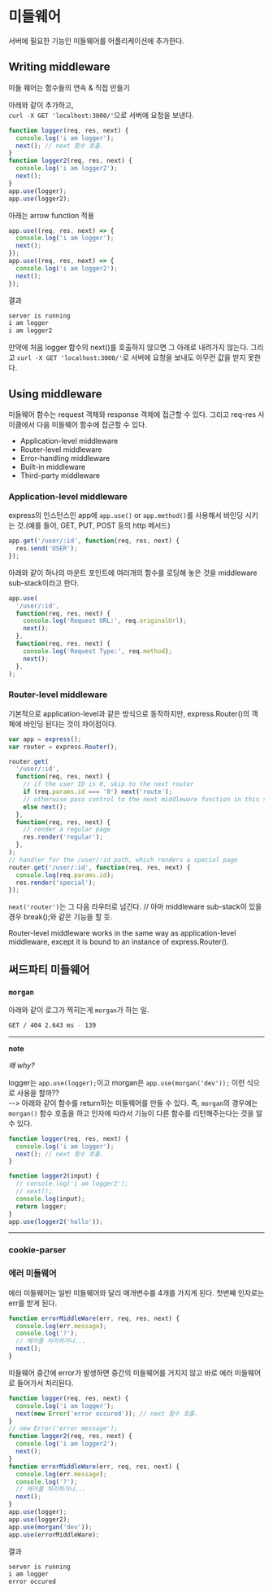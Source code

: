 # 미들웨어

서버에 필요한 기능인 미들웨어를 어플리케이션에 추가한다.

## Writing middleware

미들 웨어는 함수들의 연속 & 직접 만들기

아래와 같이 추가하고,  
`curl -X GET 'localhost:3000/'`으로 서버에 요청을 보낸다.

```javascript
function logger(req, res, next) {
  console.log('i am logger');
  next(); // next 함수 호출.
}
function logger2(req, res, next) {
  console.log('i am logger2');
  next();
}
app.use(logger);
app.use(logger2);
```

아래는 arrow function 적용

```javascript
app.use((req, res, next) => {
  console.log('i am logger');
  next();
});
app.use((req, res, next) => {
  console.log('i am logger2');
  next();
});
```

결과

```bash
server is running
i am logger
i am logger2
```

만약에 처음 logger 함수의 next()를 호출하지 않으면 그 아래로 내려가지 않는다. 그리고 `curl -X GET 'localhost:3000/'`로 서버에 요청을 보내도 아무런 값을 받지 못한다.

## Using middleware

미들웨어 함수는 request 객체와 response 객체에 접근할 수 있다. 그리고 req-res 사이클에서 다음 미들웨어 함수에 접근할 수 있다.

- Application-level middleware
- Router-level middleware
- Error-handling middleware
- Built-in middleware
- Third-party middleware

### Application-level middleware

express의 인스턴스인 app에 `app.use()` or `app.method()`를 사용해서 바인딩 시키는 것.(예를 들어, GET, PUT, POST 등의 http 메서드)

```js
app.get('/user/:id', function(req, res, next) {
  res.send('USER');
});
```

아래와 같이 하나의 마운트 포인트에 여러개의 함수를 로딩해 놓은 것을 middleware sub-stack이라고 한다.

```js
app.use(
  '/user/:id',
  function(req, res, next) {
    console.log('Request URL:', req.originalUrl);
    next();
  },
  function(req, res, next) {
    console.log('Request Type:', req.method);
    next();
  },
);
```

### Router-level middleware

기본적으로 application-level과 같은 방식으로 동작하지만, express.Router()의 객체에 바인딩 된다는 것이 차이점이다.

```js
var app = express();
var router = express.Router();

router.get(
  '/user/:id',
  function(req, res, next) {
    // if the user ID is 0, skip to the next router
    if (req.params.id === '0') next('route');
    // otherwise pass control to the next middleware function in this stack
    else next();
  },
  function(req, res, next) {
    // render a regular page
    res.render('regular');
  },
);
// handler for the /user/:id path, which renders a special page
router.get('/user/:id', function(req, res, next) {
  console.log(req.params.id);
  res.render('special');
});
```

`next('router')`는 그 다음 라우터로 넘긴다.
// 아마 middleware sub-stack이 있을 경우 break();와 같은 기능을 할 듯.

Router-level middleware works in the same way as application-level middleware, except it is bound to an instance of express.Router().

## 써드파티 미들웨어

### `morgan`

아래와 같이 로그가 찍히는게 `morgan`가 하는 일.

```bash
GET / 404 2.643 ms - 139
```

---

**note**

_왜 why?_

logger는 `app.use(logger);`이고 morgan은 `app.use(morgan('dev'));` 이런 식으로 사용을 할까??  
--> 아래와 같이 함수를 return하는 미들웨어를 만들 수 있다. 즉, `morgan`의 경우에는 `morgan()` 함수 호출을 하고 인자에 따라서 기능이 다른 함수를 리턴해주는다는 것을 알 수 있다.

```javascript
function logger(req, res, next) {
  console.log('i am logger');
  next(); // next 함수 호출.
}

function logger2(input) {
  // console.log('i am logger2');
  // next();
  console.log(input);
  return logger;
}
app.use(logger2('hello'));
```

---

### cookie-parser

### 에러 미들웨어

에러 미들웨어는 일반 미들웨어와 달리 매개변수를 4개를 가지게 된다. 첫번째 인자로는 err를 받게 된다.

```javascript
function errorMiddleWare(err, req, res, next) {
  console.log(err.message);
  console.log('?');
  // 에러를 처리하거나...
  next();
}
```

미들웨어 중간에 error가 발생하면 중간의 미들웨어를 거치지 않고 바로 에러 미들웨어로 들어가서 처리된다.

```javascript
function logger(req, res, next) {
  console.log('i am logger');
  next(new Error('error occured')); // next 함수 호출.
}
// new Error('error message');
function logger2(req, res, next) {
  console.log('i am logger2');
  next();
}
function errorMiddleWare(err, req, res, next) {
  console.log(err.message);
  console.log('?');
  // 에러를 처리하거나...
  next();
}
app.use(logger);
app.use(logger2);
app.use(morgan('dev'));
app.use(errorMiddleWare);
```

결과

```bash
server is running
i am logger
error occured
```

